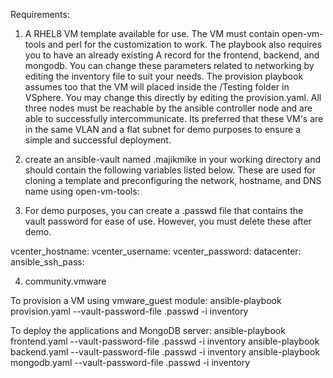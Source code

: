 Requirements:

1. A RHEL8 VM template available for use. The VM must contain open-vm-tools and perl for the customization to work. The playbook also requires you to have an already existing A record for the frontend, backend, and mongodb. You can change these parameters related to networking by editing the inventory file to suit your needs. The provision playbook assumes too that the VM will placed inside the /Testing folder in VSphere. You may change this directly by editing the provision.yaml. All three nodes must be reachable by the ansible controller node and are able to successfully intercommunicate. Its preferred that these VM's are in the same VLAN and a flat subnet for demo purposes to ensure a simple and successful deployment. 

2. create an ansible-vault named .majikmike in your working directory and should contain the following variables listed below. These are used for cloning a template and preconfiguring the network, hostname, and DNS name using open-vm-tools:

3. For demo purposes, you can create a .passwd file that contains the vault password for ease of use. However, you must delete these after demo.

vcenter_hostname: 
vcenter_username:
vcenter_password:
datacenter: 
ansible_ssh_pass: 


4. community.vmware  

To provision a VM using vmware_guest module:
ansible-playbook provision.yaml --vault-password-file .passwd -i inventory 

To deploy the applications and MongoDB server:
ansible-playbook frontend.yaml --vault-password-file .passwd -i inventory 
ansible-playbook backend.yaml --vault-password-file .passwd -i inventory 
ansible-playbook mongodb.yaml --vault-password-file .passwd -i inventory 
